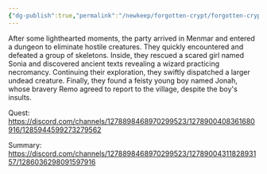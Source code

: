 ```yaml
---
{"dg-publish":true,"permalink":"/newkeep/forgotten-crypt/forgotten-crypt/","created":"2025-03-24T08:25:56.355+05:30","updated":"2025-03-24T08:31:24.622+05:30"}
---
```


After some lighthearted moments, the party arrived in Menmar and entered a dungeon to eliminate hostile creatures. They quickly encountered and defeated a group of skeletons. Inside, they rescued a scared girl named Sonia and discovered ancient texts revealing a wizard practicing necromancy. Continuing their exploration, they swiftly dispatched a larger undead creature. Finally, they found a feisty young boy named Jonah, whose bravery Remo agreed to report to the village, despite the boy's insults.

Quest:
https://discord.com/channels/1278898468970299523/1278900408361680916/1285944599273279562

Summary:
https://discord.com/channels/1278898468970299523/1278900431182893157/1286036298091597916